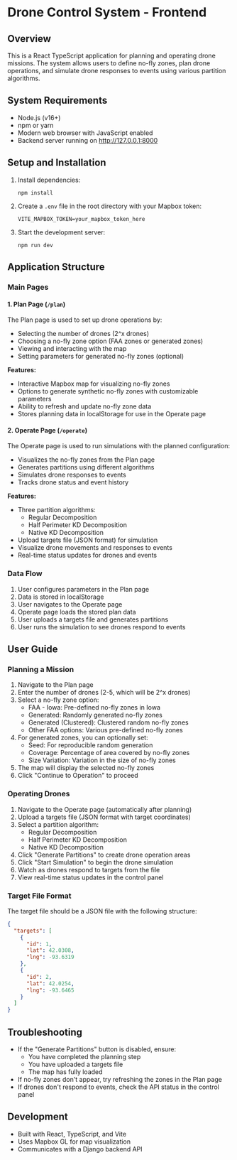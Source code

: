 # Drone Control System - Frontend

## Overview
This is a React TypeScript application for planning and operating drone missions. The system allows users to define no-fly zones, plan drone operations, and simulate drone responses to events using various partition algorithms.

## System Requirements
- Node.js (v16+)
- npm or yarn
- Modern web browser with JavaScript enabled
- Backend server running on http://127.0.0.1:8000

## Setup and Installation
1. Install dependencies:
   ```
   npm install
   ```

2. Create a `.env` file in the root directory with your Mapbox token:
   ```
   VITE_MAPBOX_TOKEN=your_mapbox_token_here
   ```

3. Start the development server:
   ```
   npm run dev
   ```

## Application Structure

### Main Pages

#### 1. Plan Page (`/plan`)
The Plan page is used to set up drone operations by:
- Selecting the number of drones (2^x drones)
- Choosing a no-fly zone option (FAA zones or generated zones)
- Viewing and interacting with the map
- Setting parameters for generated no-fly zones (optional)

**Features:**
- Interactive Mapbox map for visualizing no-fly zones
- Options to generate synthetic no-fly zones with customizable parameters
- Ability to refresh and update no-fly zone data
- Stores planning data in localStorage for use in the Operate page

#### 2. Operate Page (`/operate`)
The Operate page is used to run simulations with the planned configuration:
- Visualizes the no-fly zones from the Plan page
- Generates partitions using different algorithms
- Simulates drone responses to events
- Tracks drone status and event history

**Features:**
- Three partition algorithms:
  - Regular Decomposition
  - Half Perimeter KD Decomposition
  - Native KD Decomposition
- Upload targets file (JSON format) for simulation
- Visualize drone movements and responses to events
- Real-time status updates for drones and events

### Data Flow
1. User configures parameters in the Plan page
2. Data is stored in localStorage
3. User navigates to the Operate page
4. Operate page loads the stored plan data
5. User uploads a targets file and generates partitions
6. User runs the simulation to see drones respond to events

## User Guide

### Planning a Mission
1. Navigate to the Plan page
2. Enter the number of drones (2-5, which will be 2^x drones)
3. Select a no-fly zone option:
   - FAA - Iowa: Pre-defined no-fly zones in Iowa
   - Generated: Randomly generated no-fly zones
   - Generated (Clustered): Clustered random no-fly zones
   - Other FAA options: Various pre-defined no-fly zones
4. For generated zones, you can optionally set:
   - Seed: For reproducible random generation
   - Coverage: Percentage of area covered by no-fly zones
   - Size Variation: Variation in the size of no-fly zones
5. The map will display the selected no-fly zones
6. Click "Continue to Operation" to proceed

### Operating Drones
1. Navigate to the Operate page (automatically after planning)
2. Upload a targets file (JSON format with target coordinates)
3. Select a partition algorithm:
   - Regular Decomposition
   - Half Perimeter KD Decomposition
   - Native KD Decomposition
4. Click "Generate Partitions" to create drone operation areas
5. Click "Start Simulation" to begin the drone simulation
6. Watch as drones respond to targets from the file
7. View real-time status updates in the control panel

### Target File Format
The target file should be a JSON file with the following structure:
```json
{
  "targets": [
    {
      "id": 1,
      "lat": 42.0308,
      "lng": -93.6319
    },
    {
      "id": 2,
      "lat": 42.0254,
      "lng": -93.6465
    }
  ]
}
```

## Troubleshooting
- If the "Generate Partitions" button is disabled, ensure:
  - You have completed the planning step
  - You have uploaded a targets file
  - The map has fully loaded
- If no-fly zones don't appear, try refreshing the zones in the Plan page
- If drones don't respond to events, check the API status in the control panel

## Development
- Built with React, TypeScript, and Vite
- Uses Mapbox GL for map visualization
- Communicates with a Django backend API
